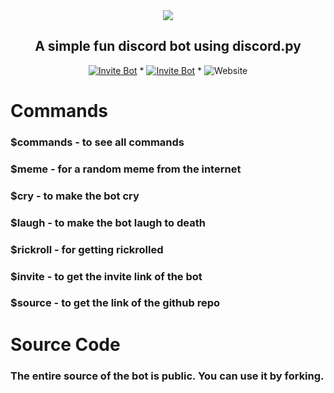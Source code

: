 <center> <img src = "https://capsule-render.vercel.app/api?type=waving&color=gradient&height=210&section=header&text=Meme Flip&fontSize=65&fontAlignY=35&animation=twinkling&fontColor=gradient&desc=Discord Meme Bot&descSize=200)"></img> </center>
<h2 align = "center">A simple fun discord bot using discord.py</h2>

  <p align="center">
  <a href="https://discord.com/oauth2/authorize?client_id=913316045673070632&permissions=37080128&scope=bot">
    <img src="https://img.shields.io/badge/INVITE-BOT-blue" alt="Invite Bot""></a> * <a href = "https://discord.gg/vHw5wAhGVK"> <img src="https://img.shields.io/badge/SUPPORT-SERVER-blueviolet" alt="Invite Bot""></a> * <img alt="Website" src="https://img.shields.io/website?down_color=red&down_message=DOWN&label=BOT%20STATUS&up_color=green&up_message=ONLINE&url=https%3A%2F%2Fmemeflip.diceflip.repl.co%2F">

#  Commands
  
<h3>$commands - to see all commands</h3>
<h3>$meme - for a random meme from the internet</h3>
<h3>$cry - to make the bot cry</h3>
<h3>$laugh - to make the bot laugh to death</h3>
<h3>$rickroll - for getting rickrolled</h3>
<h3>$invite - to get the invite link of the bot</h3>
<h3>$source - to get the link of the github repo</h3>


#  Source Code

<h3>The entire source of the bot is public. You can use it by forking.</h3>
  

